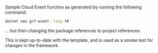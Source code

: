 Sample Cloud Event function as generated by running the following command:

```sh
dotnet new gcf-event -lang f#
```

... but then changing the package references to project references.

This is kept up-to-date with the template, and is used as a smoke
test for changes in the framework.
